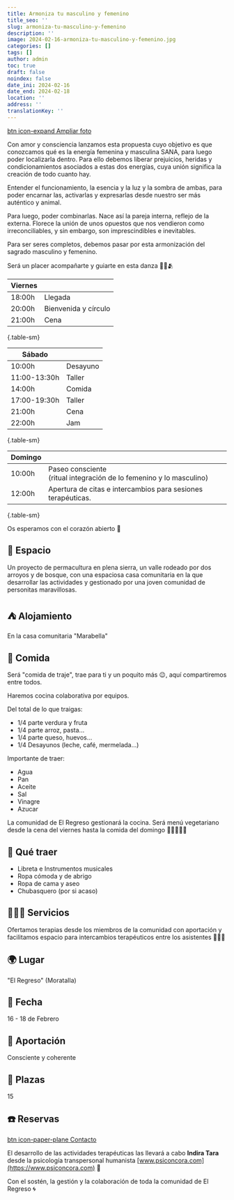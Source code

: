 ```yaml
---
title: Armoniza tu masculino y femenino
title_seo: ''
slug: armoniza-tu-masculino-y-femenino
description: ''
image: 2024-02-16-armoniza-tu-masculino-y-femenino.jpg
categories: []
tags: []
author: admin
toc: true
draft: false
noindex: false
date_ini: 2024-02-16
date_end: 2024-02-18
location: ''
address: ''
translationKey: ''
---
```


[btn icon-expand Ampliar foto](2024-02-16-armoniza-tu-masculino-y-femenino.jpg)

Con amor y consciencia lanzamos esta propuesta cuyo objetivo es que conozcamos qué es la energía femenina y masculina SANA, para luego poder localizarla dentro. Para ello debemos liberar prejuicios, heridas y condicionamientos asociados a estas dos energías, cuya unión significa la creación de todo cuanto hay.

Entender el funcionamiento, la esencia y la luz y la sombra de ambas, para poder encarnar las, activarlas y expresarlas desde nuestro ser más auténtico y animal.

Para luego, poder combinarlas. Nace así la pareja interna, reflejo de la externa. Florece la unión de unos opuestos que nos vendieron como irreconciliables, y sin embargo, son imprescindibles e inevitables.

Para ser seres completos, debemos pasar por esta armonización del sagrado masculino y femenino.

Será un placer acompañarte y guiarte en esta danza 🙏🏽🫂

| Viernes ||
|-|-|
| 18:00h | Llegada |
| 20:00h | Bienvenida y círculo |
| 21:00h | Cena |
{.table-sm}

| Sábado ||
|-|-|
| 10:00h | Desayuno |
| 11:00-13:30h | Taller |
| 14:00h | Comida |
| 17:00-19:30h | Taller |
| 21:00h | Cena |
| 22:00h | Jam |
{.table-sm}

| Domingo ||
|-|-|
| 10:00h | Paseo consciente <br> (ritual integración de lo femenino y lo masculino) |
| 12:00h | Apertura de citas e intercambios para sesiones terapéuticas. |
{.table-sm}

Os esperamos con el corazón abierto 🫶

## 🌲 Espacio

Un proyecto de permacultura en plena sierra, un valle rodeado por dos arroyos y de bosque, con una espaciosa casa comunitaria en la que desarrollar las actividades y gestionado por una joven comunidad de personitas maravillosas.

## ⛺ Alojamiento

En la casa comunitaria "Marabella"

## 🌮 Comida

Será "comida de traje", trae para ti y un poquito más 😉, aquí compartiremos entre todos.

Haremos cocina colaborativa por equipos.

Del total de lo que traigas:
- 1/4 parte verdura y fruta
- 1/4 parte arroz, pasta...
- 1/4 parte queso, huevos...
- 1/4 Desayunos (leche, café, mermelada...)

Importante de traer:
- Agua
- Pan
- Aceite
- Sal
- Vinagre
- Azucar

La comunidad de El Regreso gestionará la cocina. Será menú vegetariano desde la cena del viernes hasta la comida del domingo 🥣🥘🥦🥙🥧

## 🎻 Qué traer

- Libreta e Instrumentos musicales
- Ropa cómoda y de abrigo
- Ropa de cama y aseo
- Chubasquero (por si acaso)

## 🧘🏼‍♀️ Servicios

Ofertamos terapias desde los miembros de la comunidad con aportación y facilitamos espacio para intercambios terapéuticos entre los asistentes 🧚🏼‍♀️

## 🌍 Lugar

"El Regreso" (Moratalla)

## 📅 Fecha

16 - 18 de Febrero

## 💱 Aportación

Consciente y coherente

## 👫 Plazas

15

## ☎️ Reservas

[btn icon-paper-plane Contacto](/#contacto)

El desarrollo de las actividades terapéuticas las llevará a cabo **Indira Tara** desde la psicología transpersonal humanista  [www.psiconcora.com](https://www.psiconcora.com) 🪻

Con el sostén, la gestión y la colaboración de toda la comunidad de El Regreso 🌀